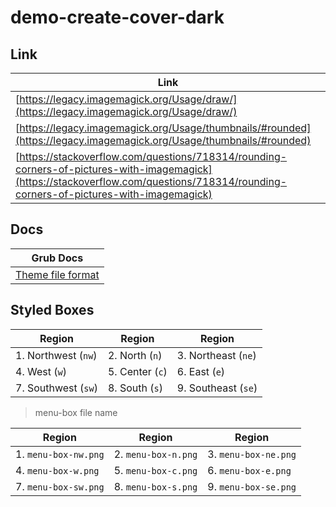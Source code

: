 

# demo-create-cover-dark


## Link

| Link |
| ------- |
| [https://legacy.imagemagick.org/Usage/draw/](https://legacy.imagemagick.org/Usage/draw/) |
| [https://legacy.imagemagick.org/Usage/thumbnails/#rounded](https://legacy.imagemagick.org/Usage/thumbnails/#rounded) |
| [https://stackoverflow.com/questions/718314/rounding-corners-of-pictures-with-imagemagick](https://stackoverflow.com/questions/718314/rounding-corners-of-pictures-with-imagemagick) |


## Docs

| Grub Docs |
| ---- |
| [Theme file format](https://www.gnu.org/software/grub/manual/grub/html_node/Theme-file-format.html) |




## Styled Boxes

| Region              | Region          | Region              |
| ------------------- | --------------- | ------------------- |
| 1. Northwest (`nw`) | 2. North (`n`)  | 3. Northeast (`ne`) |
| 4. West (`w`)       | 5. Center (`c`) | 6. East (`e`)       |
| 7. Southwest (`sw`) | 8. South (`s`)  | 9. Southeast (`se`) |

> menu-box file name

| Region               | Region              | Region               |
| -------------------- | ------------------- | -------------------- |
| 1. `menu-box-nw.png` | 2. `menu-box-n.png` | 3. `menu-box-ne.png` |
| 4. `menu-box-w.png`  | 5. `menu-box-c.png` | 6. `menu-box-e.png`  |
| 7. `menu-box-sw.png` | 8. `menu-box-s.png` | 9. `menu-box-se.png` |
